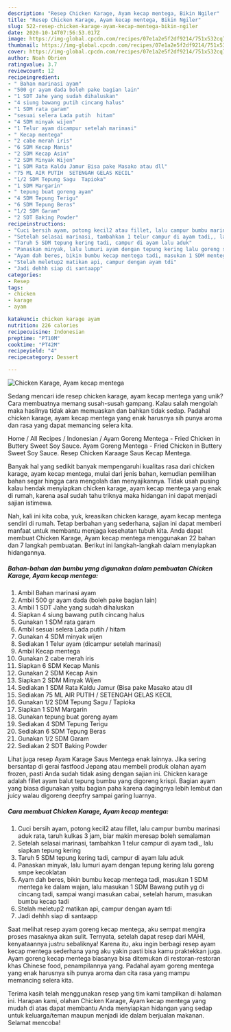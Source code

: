 ```yaml
---
description: "Resep Chicken Karage, Ayam kecap mentega, Bikin Ngiler"
title: "Resep Chicken Karage, Ayam kecap mentega, Bikin Ngiler"
slug: 522-resep-chicken-karage-ayam-kecap-mentega-bikin-ngiler
date: 2020-10-14T07:56:53.017Z
image: https://img-global.cpcdn.com/recipes/07e1a2e5f2df9214/751x532cq70/chicken-karage-ayam-kecap-mentega-foto-resep-utama.jpg
thumbnail: https://img-global.cpcdn.com/recipes/07e1a2e5f2df9214/751x532cq70/chicken-karage-ayam-kecap-mentega-foto-resep-utama.jpg
cover: https://img-global.cpcdn.com/recipes/07e1a2e5f2df9214/751x532cq70/chicken-karage-ayam-kecap-mentega-foto-resep-utama.jpg
author: Noah Obrien
ratingvalue: 3.7
reviewcount: 12
recipeingredient:
- " Bahan marinasi ayam"
- "500 gr ayam dada boleh pake bagian lain"
- "1 SDT Jahe yang sudah dihaluskan"
- "4 siung bawang putih cincang halus"
- "1 SDM rata garam"
- "sesuai selera Lada putih  hitam"
- "4 SDM minyak wijen"
- "1 Telur ayam dicampur setelah marinasi"
- " Kecap mentega"
- "2 cabe merah iris"
- "6 SDM Kecap Manis"
- "2 SDM Kecap Asin"
- "2 SDM Minyak Wijen"
- "1 SDM Rata Kaldu Jamur Bisa pake Masako atau dll"
- "75 ML AIR PUTIH  SETENGAH GELAS KECIL"
- "1/2 SDM Tepung Sagu  Tapioka"
- "1 SDM Margarin"
- " tepung buat goreng ayam"
- "4 SDM Tepung Terigu"
- "6 SDM Tepung Beras"
- "1/2 SDM Garam"
- "2 SDT Baking Powder"
recipeinstructions:
- "Cuci bersih ayam, potong kecil2 atau fillet, lalu campur bumbu marinasi aduk rata, taruh kulkas 3 jam, biar makin meresap boleh semalaman"
- "Setelah selasai marinasi, tambahkan 1 telur campur di ayam tadi,, lalu siapkan tepung kering"
- "Taruh 5 SDM tepung kering tadi, campur di ayam lalu aduk"
- "Panaskan minyak, lalu lumuri ayam dengan tepung kering lalu goreng smpe kecoklatan"
- "Ayam dah beres, bikin bumbu kecap mentega tadi, masukan 1 SDM mentega ke dalam wajan, lalu masukan 1 SDM Bawang putih yg di cincang tadi, sampai wangi masukan cabai, setelah harum, masukan bumbu kecap tadi"
- "Stelah meletup2 matikan api, campur dengan ayam tdi"
- "Jadi dehhh siap di santaapp"
categories:
- Resep
tags:
- chicken
- karage
- ayam

katakunci: chicken karage ayam 
nutrition: 226 calories
recipecuisine: Indonesian
preptime: "PT10M"
cooktime: "PT42M"
recipeyield: "4"
recipecategory: Dessert

---
```



![Chicken Karage, Ayam kecap mentega](https://img-global.cpcdn.com/recipes/07e1a2e5f2df9214/751x532cq70/chicken-karage-ayam-kecap-mentega-foto-resep-utama.jpg)

Sedang mencari ide resep chicken karage, ayam kecap mentega yang unik? Cara membuatnya memang susah-susah gampang. Kalau salah mengolah maka hasilnya tidak akan memuaskan dan bahkan tidak sedap. Padahal chicken karage, ayam kecap mentega yang enak harusnya sih punya aroma dan rasa yang dapat memancing selera kita.

Home / All Recipes / Indonesian / Ayam Goreng Mentega - Fried Chicken in Buttery Sweet Soy Sauce. Ayam Goreng Mentega - Fried Chicken in Buttery Sweet Soy Sauce. Resep Chicken Karaage Saus Kecap Mentega.

Banyak hal yang sedikit banyak mempengaruhi kualitas rasa dari chicken karage, ayam kecap mentega, mulai dari jenis bahan, kemudian pemilihan bahan segar hingga cara mengolah dan menyajikannya. Tidak usah pusing kalau hendak menyiapkan chicken karage, ayam kecap mentega yang enak di rumah, karena asal sudah tahu triknya maka hidangan ini dapat menjadi sajian istimewa.


Nah, kali ini kita coba, yuk, kreasikan chicken karage, ayam kecap mentega sendiri di rumah. Tetap berbahan yang sederhana, sajian ini dapat memberi manfaat untuk membantu menjaga kesehatan tubuh kita. Anda dapat membuat Chicken Karage, Ayam kecap mentega menggunakan 22 bahan dan 7 langkah pembuatan. Berikut ini langkah-langkah dalam menyiapkan hidangannya.

<!--inarticleads1-->

##### Bahan-bahan dan bumbu yang digunakan dalam pembuatan Chicken Karage, Ayam kecap mentega:

1. Ambil  Bahan marinasi ayam
1. Ambil 500 gr ayam dada (boleh pake bagian lain)
1. Ambil 1 SDT Jahe yang sudah dihaluskan
1. Siapkan 4 siung bawang putih cincang halus
1. Gunakan 1 SDM rata garam
1. Ambil sesuai selera Lada putih / hitam
1. Gunakan 4 SDM minyak wijen
1. Sediakan 1 Telur ayam (dicampur setelah marinasi)
1. Ambil  Kecap mentega
1. Gunakan 2 cabe merah iris
1. Siapkan 6 SDM Kecap Manis
1. Gunakan 2 SDM Kecap Asin
1. Siapkan 2 SDM Minyak Wijen
1. Sediakan 1 SDM Rata Kaldu Jamur (Bisa pake Masako atau dll
1. Sediakan 75 ML AIR PUTIH / SETENGAH GELAS KECIL
1. Gunakan 1/2 SDM Tepung Sagu / Tapioka
1. Siapkan 1 SDM Margarin
1. Gunakan  tepung buat goreng ayam
1. Sediakan 4 SDM Tepung Terigu
1. Sediakan 6 SDM Tepung Beras
1. Gunakan 1/2 SDM Garam
1. Sediakan 2 SDT Baking Powder


Lihat juga resep Ayam Karage Saus Mentega enak lainnya. Jika sering bersantap di gerai fastfood Jepang atau membeli produk olahan ayam frozen, pasti Anda sudah tidak asing dengan sajian ini. Chicken karage adalah fillet ayam balut tepung bumbu yang digoreng krispi. Bagian ayam yang biasa digunakan yaitu bagian paha karena dagingnya lebih lembut dan juicy walau digoreng deepfry sampai garing luarnya. 

<!--inarticleads2-->

##### Cara membuat Chicken Karage, Ayam kecap mentega:

1. Cuci bersih ayam, potong kecil2 atau fillet, lalu campur bumbu marinasi aduk rata, taruh kulkas 3 jam, biar makin meresap boleh semalaman
1. Setelah selasai marinasi, tambahkan 1 telur campur di ayam tadi,, lalu siapkan tepung kering
1. Taruh 5 SDM tepung kering tadi, campur di ayam lalu aduk
1. Panaskan minyak, lalu lumuri ayam dengan tepung kering lalu goreng smpe kecoklatan
1. Ayam dah beres, bikin bumbu kecap mentega tadi, masukan 1 SDM mentega ke dalam wajan, lalu masukan 1 SDM Bawang putih yg di cincang tadi, sampai wangi masukan cabai, setelah harum, masukan bumbu kecap tadi
1. Stelah meletup2 matikan api, campur dengan ayam tdi
1. Jadi dehhh siap di santaapp


Saat melihat resep ayam goreng kecap mentega, aku sempat mengira proses masaknya akan sulit. Ternyata, setelah dapat resep dari MAHI, kenyataannya justru sebaliknya! Karena itu, aku ingin berbagi resep ayam kecap mentega sederhana yang aku yakin pasti bisa kamu praktekkan juga. Ayam goreng kecap mentega biasanya bisa ditemukan di restoran-restoran khas Chinese food, penampilannya yang. Padahal ayam goreng mentega yang enak harusnya sih punya aroma dan cita rasa yang mampu memancing selera kita. 

Terima kasih telah menggunakan resep yang tim kami tampilkan di halaman ini. Harapan kami, olahan Chicken Karage, Ayam kecap mentega yang mudah di atas dapat membantu Anda menyiapkan hidangan yang sedap untuk keluarga/teman maupun menjadi ide dalam berjualan makanan. Selamat mencoba!
